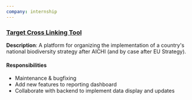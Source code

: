 ```yaml
---
company: internship
---
```


### [Target Cross Linking Tool](https://github.com/eea/eea.docker.tct)

**Description**: A platform for organizing the implementation of a country's national biodiversity strategy after AICHI (and by case after EU Strategy).

#### Responsibilities
- Maintenance & bugfixing
- Add new features to reporting dashboard
- Collaborate with backend to implement data display and updates

